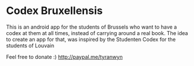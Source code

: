 # Codex Bruxellensis

This is an android app for the students of Brussels who want to have a codex at them at all times, 
instead of carrying around a real book. The idea to create an app for that, was inspired by the 
Studenten Codex for the students of Louvain

Feel free to donate :)
<http://paypal.me/tyranwyn>
